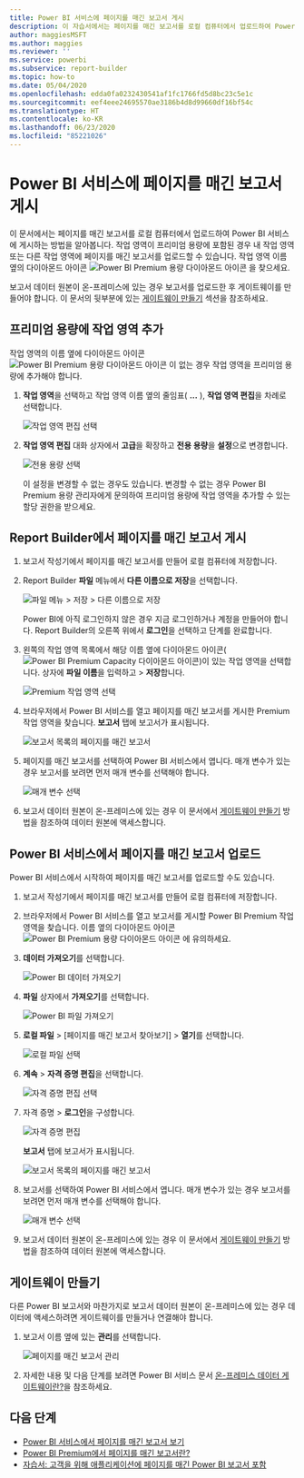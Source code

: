 ```yaml
---
title: Power BI 서비스에 페이지를 매긴 보고서 게시
description: 이 자습서에서는 페이지를 매긴 보고서를 로컬 컴퓨터에서 업로드하여 Power BI 서비스에 게시하는 방법을 알아봅니다.
author: maggiesMSFT
ms.author: maggies
ms.reviewer: ''
ms.service: powerbi
ms.subservice: report-builder
ms.topic: how-to
ms.date: 05/04/2020
ms.openlocfilehash: edda0fa0232430541af1fc1766fd5d8bc23c5e1c
ms.sourcegitcommit: eef4eee24695570ae3186b4d8d99660df16bf54c
ms.translationtype: HT
ms.contentlocale: ko-KR
ms.lasthandoff: 06/23/2020
ms.locfileid: "85221026"
---
```

# <a name="publish-a-paginated-report-to-the-power-bi-service"></a>Power BI 서비스에 페이지를 매긴 보고서 게시

이 문서에서는 페이지를 매긴 보고서를 로컬 컴퓨터에서 업로드하여 Power BI 서비스에 게시하는 방법을 알아봅니다. 작업 영역이 프리미엄 용량에 포함된 경우 내 작업 영역 또는 다른 작업 영역에 페이지를 매긴 보고서를 업로드할 수 있습니다. 작업 영역 이름 옆의 다이아몬드 아이콘 ![Power BI Premium 용량 다이아몬드 아이콘](media/paginated-reports-save-to-power-bi-service/premium-diamond.png) 을 찾으세요. 

보고서 데이터 원본이 온-프레미스에 있는 경우 보고서를 업로드한 후 게이트웨이를 만들어야 합니다. 이 문서의 뒷부분에 있는 [게이트웨이 만들기](#create-a-gateway) 섹션을 참조하세요.

## <a name="add-a-workspace-to-a-premium-capacity"></a>프리미엄 용량에 작업 영역 추가

작업 영역의 이름 옆에 다이아몬드 아이콘 ![Power BI Premium 용량 다이아몬드 아이콘](media/paginated-reports-save-to-power-bi-service/premium-diamond.png) 이 없는 경우 작업 영역을 프리미엄 용량에 추가해야 합니다. 

1. **작업 영역**을 선택하고 작업 영역 이름 옆의 줄임표( **...** ), **작업 영역 편집**을 차례로 선택합니다.

    ![작업 영역 편집 선택](media/paginated-reports-save-to-power-bi-service/power-bi-paginated-edit-workspace.png)

1. **작업 영역 편집** 대화 상자에서 **고급**을 확장하고 **전용 용량**을 **설정**으로 변경합니다.

    ![전용 용량 선택](media/paginated-reports-save-to-power-bi-service/power-bi-paginated-edit-workspace-dialog.png)

   이 설정을 변경할 수 없는 경우도 있습니다. 변경할 수 없는 경우 Power BI Premium 용량 관리자에게 문의하여 프리미엄 용량에 작업 영역을 추가할 수 있는 할당 권한을 받으세요.

## <a name="from-report-builder-publish-a-paginated-report"></a>Report Builder에서 페이지를 매긴 보고서 게시

1. 보고서 작성기에서 페이지를 매긴 보고서를 만들어 로컬 컴퓨터에 저장합니다.

1. Report Builder **파일** 메뉴에서 **다른 이름으로 저장**을 선택합니다.

    ![파일 메뉴 > 저장 > 다른 이름으로 저장](media/paginated-reports-save-to-power-bi-service/power-bi-paginated-save-as.png)

    Power BI에 아직 로그인하지 않은 경우 지금 로그인하거나 계정을 만들어야 합니다. Report Builder의 오른쪽 위에서 **로그인**을 선택하고 단계를 완료합니다.

2. 왼쪽의 작업 영역 목록에서 해당 이름 옆에 다이아몬드 아이콘(![Power BI Premium Capacity 다이아몬드 아이콘](media/paginated-reports-save-to-power-bi-service/premium-diamond.png))이 있는 작업 영역을 선택합니다. 상자에 **파일 이름**을 입력하고 > **저장**합니다. 

    ![Premium 작업 영역 선택](media/paginated-reports-save-to-power-bi-service/power-bi-paginated-select-workspace.png)

4. 브라우저에서 Power BI 서비스를 열고 페이지를 매긴 보고서를 게시한 Premium 작업 영역을 찾습니다. **보고서** 탭에 보고서가 표시됩니다.

    ![보고서 목록의 페이지를 매긴 보고서](media/paginated-reports-save-to-power-bi-service/power-bi-paginated-wwi-report.png)

5. 페이지를 매긴 보고서를 선택하여 Power BI 서비스에서 엽니다. 매개 변수가 있는 경우 보고서를 보려면 먼저 매개 변수를 선택해야 합니다.

    ![매개 변수 선택](media/paginated-reports-save-to-power-bi-service/power-bi-paginated-select-parameters.png)

6. 보고서 데이터 원본이 온-프레미스에 있는 경우 이 문서에서 [게이트웨이 만들기](#create-a-gateway) 방법을 참조하여 데이터 원본에 액세스합니다.

## <a name="from-the-power-bi-service-upload-a-paginated-report"></a>Power BI 서비스에서 페이지를 매긴 보고서 업로드

Power BI 서비스에서 시작하여 페이지를 매긴 보고서를 업로드할 수도 있습니다.

1. 보고서 작성기에서 페이지를 매긴 보고서를 만들어 로컬 컴퓨터에 저장합니다.

1. 브라우저에서 Power BI 서비스를 열고 보고서를 게시할 Power BI Premium 작업 영역을 찾습니다. 이름 옆의 다이아몬드 아이콘 ![Power BI Premium 용량 다이아몬드 아이콘](media/paginated-reports-save-to-power-bi-service/premium-diamond.png) 에 유의하세요. 

1. **데이터 가져오기**를 선택합니다.

    ![Power BI 데이터 가져오기](media/paginated-reports-save-to-power-bi-service/power-bi-paginated-get-data.png)

1. **파일** 상자에서 **가져오기**를 선택합니다.

    ![Power BI 파일 가져오기](media/paginated-reports-save-to-power-bi-service/power-bi-paginated-files-get.png)

1. **로컬 파일** > [페이지를 매긴 보고서 찾아보기] > **열기**를 선택합니다.

    ![로컬 파일 선택](media/paginated-reports-save-to-power-bi-service/power-bi-paginated-local-file.png)

1. **계속** > **자격 증명 편집**을 선택합니다.

    ![자격 증명 편집 선택](media/paginated-reports-save-to-power-bi-service/power-bi-paginated-select-edit-credentials.png)

1. 자격 증명 > **로그인**을 구성합니다.

    ![자격 증명 편집](media/paginated-reports-save-to-power-bi-service/power-bi-paginated-credentials.png)

   **보고서** 탭에 보고서가 표시됩니다.

    ![보고서 목록의 페이지를 매긴 보고서](media/paginated-reports-save-to-power-bi-service/power-bi-paginated-wwi-report.png)

1. 보고서를 선택하여 Power BI 서비스에서 엽니다. 매개 변수가 있는 경우 보고서를 보려면 먼저 매개 변수를 선택해야 합니다.
 
    ![매개 변수 선택](media/paginated-reports-save-to-power-bi-service/power-bi-paginated-select-parameters.png)

6. 보고서 데이터 원본이 온-프레미스에 있는 경우 이 문서에서 [게이트웨이 만들기](#create-a-gateway) 방법을 참조하여 데이터 원본에 액세스합니다.

## <a name="create-a-gateway"></a>게이트웨이 만들기

다른 Power BI 보고서와 마찬가지로 보고서 데이터 원본이 온-프레미스에 있는 경우 데이터에 액세스하려면 게이트웨이를 만들거나 연결해야 합니다.

1. 보고서 이름 옆에 있는 **관리**를 선택합니다.

   ![페이지를 매긴 보고서 관리](media/paginated-reports-save-to-power-bi-service/power-bi-paginated-manage.png)

1. 자세한 내용 및 다음 단계를 보려면 Power BI 서비스 문서 [온-프레미스 데이터 게이트웨이란?](../connect-data/service-gateway-onprem.md)을 참조하세요.



## <a name="next-steps"></a>다음 단계

- [Power BI 서비스에서 페이지를 매긴 보고서 보기](../consumer/paginated-reports-view-power-bi-service.md)
- [Power BI Premium에서 페이지를 매긴 보고서란?](paginated-reports-report-builder-power-bi.md)
- [자습서: 고객을 위해 애플리케이션에 페이지를 매긴 Power BI 보고서 포함](../developer/embedded/embed-paginated-reports-customers.md)
